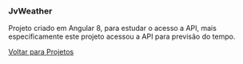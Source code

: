 ### JvWeather

Projeto criado em Angular 8, para estudar o acesso a API, 
mais especificamente este projeto acessou a API para previsão do tempo.

<a href="https://github.com/PFLOA/Digital-Innovation-One/tree/main/Projetos">Voltar para Projetos</a>
